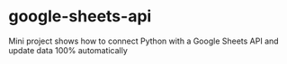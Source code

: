 # google-sheets-api
 Mini project shows how to connect Python with a Google Sheets API and update data 100% automatically
